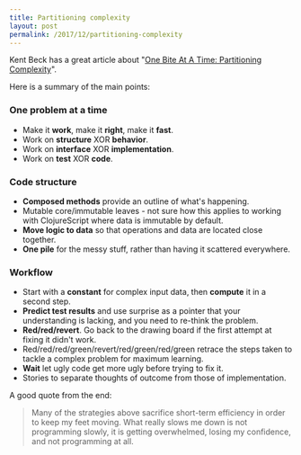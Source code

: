 ```yaml
---
title: Partitioning complexity
layout: post
permalink: /2017/12/partitioning-complexity
---
```


Kent Beck has a great article about "[One Bite At A Time: Partitioning Complexity](https://www.facebook.com/notes/kent-beck/one-bite-at-a-time-partitioning-complexity/1716882961677894/)".

Here is a summary of the main points:

### One problem at a time

* Make it **work**, make it **right**, make it **fast**.
* Work on **structure** XOR **behavior**.
* Work on **interface** XOR **implementation**.
* Work on **test** XOR **code**.

### Code structure

* **Composed methods** provide an outline of what's happening.
* Mutable core/immutable leaves - not sure how this applies to working with ClojureScript where data is immutable by default.
* **Move logic to data** so that operations and data are located close together.
* **One pile** for the messy stuff, rather than having it scattered everywhere.

### Workflow

* Start with a **constant** for complex input data, then **compute** it in a second step.
* **Predict test results** and use surprise as a pointer that your understanding is lacking, and you need to re-think the problem.
* **Red/red/revert**. Go back to the drawing board if the first attempt at fixing it didn't work.
* Red/red/red/green/revert/red/green/red/green retrace the steps taken to tackle a complex problem for maximum learning.
* **Wait** let ugly code get more ugly before trying to fix it.
* Stories to separate thoughts of outcome from those of implementation.

A good quote from the end:

> Many of the strategies above sacrifice short-term efficiency in order to keep my feet moving. What really slows me down is not programming slowly, it is getting overwhelmed, losing my confidence, and not programming at all.
